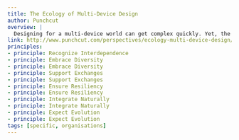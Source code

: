 ```yaml
---
title: The Ecology of Multi-Device Design
author: Punchcut
overview: |
  Designing for a multi-device world can get complex quickly. Yet, the goal is still to make experiences simpler and seamless. Nature provides a great framework to guide these efforts in this new digital ecology.
link: http://www.punchcut.com/perspectives/ecology-multi-device-design/
principles:
- principle: Recognize Interdependence
- principle: Embrace Diversity
- principle: Embrace Diversity
- principle: Support Exchanges
- principle: Support Exchanges
- principle: Ensure Resiliency
- principle: Ensure Resiliency
- principle: Integrate Naturally
- principle: Integrate Naturally
- principle: Expect Evolution
- principle: Expect Evolution
tags: [specific, organisations]
---
```

